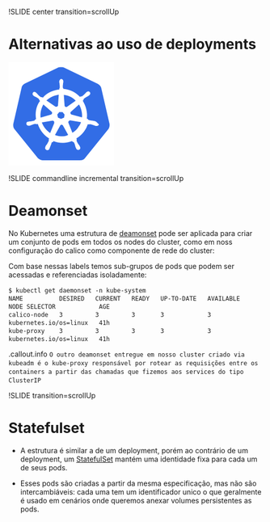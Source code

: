 !SLIDE center transition=scrollUp

# Alternativas ao uso de deployments
![kubernetes](images/kubernetes.png)

!SLIDE commandline incremental transition=scrollUp

# Deamonset

No Kubernetes uma estrutura de [deamonset](https://kubernetes.io/docs/concepts/workloads/controllers/daemonset/) pode ser aplicada para criar um conjunto de pods em todos os nodes do cluster, como em noss configuração do calico como componente de rede do cluster:

Com base nessas labels temos sub-grupos de pods que podem ser acessadas e referenciadas isoladamente:

	$ kubectl get daemonset -n kube-system
	NAME          DESIRED   CURRENT   READY   UP-TO-DATE   AVAILABLE   NODE SELECTOR            AGE
	calico-node   3         3         3       3            3           kubernetes.io/os=linux   41h
	kube-proxy    3         3         3       3            3           kubernetes.io/os=linux   41h

.callout.info `O outro deamonset entregue em nosso cluster criado via kubeadm é o kube-proxy responsável por rotear as requisições entre os containers a partir das chamadas que fizemos aos services do tipo ClusterIP`

!SLIDE transition=scrollUp

# Statefulset

- A estrutura é similar a de um deployment, porém ao contrário de um deployment, um [StatefulSet](https://kubernetes.io/docs/concepts/workloads/controllers/statefulset/) mantém uma identidade fixa para cada um de seus pods. 

- Esses pods são criadas a partir da mesma especificação, mas não são intercambiáveis: cada uma tem um identificador unico o que geralmente é usado em cenários onde queremos anexar volumes persistentes as pods.